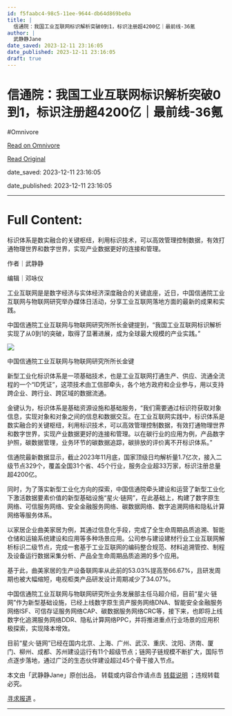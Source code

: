 ```yaml
---
id: f5faabc4-98c5-11ee-9644-db64d869be0a
title: |
  信通院：我国工业互联网标识解析突破0到1，标识注册超4200亿｜最前线-36氪
author: |
  武静静Jane
date_saved: 2023-12-11 23:16:05
date_published: 2023-12-11 23:16:05
draft: true
---
```


# 信通院：我国工业互联网标识解析突破0到1，标识注册超4200亿｜最前线-36氪
#Omnivore

[Read on Omnivore](https://omnivore.app/me/0-1-4200-36-18c5d1421cf)

[Read Original](https://36kr.com/p/2557254769056388?f=rss)

date_saved: 2023-12-11 23:16:05

date_published: 2023-12-11 23:16:05

--- 

# Full Content: 

标识体系是数实融合的关键枢纽，利用标识技术，可以高效管理控制数据，有效打通物理世界和数字世界，实现产业数据更好的连接和管理。

作者｜武静静

编辑｜邓咏仪

工业互联网是是数字经济与实体经济深度融合的关键底座，近日，中国信通院工业互联网与物联网研究举办媒体日活动，分享工业互联网落地方面的最新的成果和实践。

中国信通院工业互联网与物联网研究所所长金键提到，“我国工业互联网标识解析实现了从0到1的突破，取得了显著进展，成为全球最大规模的产业实践。”

![](https://proxy-prod.omnivore-image-cache.app/0x0,sLfdCuzMBd9b2zsweRLASWyGbZWWE_-R6oNz9BBUjX50/https://img.36krcdn.com/hsossms/20231212/v2_cba2e0e6285d4d05b142127f1bd882d7@5261678_oswg716921oswg1080oswg720_img_png?x-oss-process=image/quality,q_90/format,jpg/interlace,1/format,jpg/interlace,1)

中国信通院工业互联网与物联网研究所所长金键

新型工业化标识体系是一项基础技术，也是工业互联网打通生产、供应、流通全流程的一个“ID凭证”，这项技术由工信部牵头，各个地方政府和企业参与，用以支持跨企业、跨行业、跨区域的数据流通。

金键认为，标识体系是基础资源设施和基础服务，“我们需要通过标识符获取对象信息，实现对象和对象之间的信息和数据交互。在工业互联网实践中，标识体系是数实融合的关键枢纽，利用标识技术，可以高效管理控制数据，有效打通物理世界和数字世界，实现产业数据更好的连接和管理。以在碳行业的应用为例，产品数字护照，碳数据管理，业务环节的碳数据追踪，碳排放的评价离不开标识体系。”

信通院最新数据显示，截止2023年11月底，国家顶级日均解析量1.7亿次，接入二级节点329个，覆盖全国31个省、45个行业，服务企业超33万家，标识注册总量超4200亿。

同时，为了落实新型工业化方向的探索，中国信通院牵头建设和运营了新型工业化下激活数据要素价值的新型基础设施“星火·链网”，在此基础上，构建了数字原生网络、可信服务网络、安全金融服务网络、碳数据网络、数字追溯网络和隐私计算网络等服务体系。

以家居企业曲美家居为例，其通过信息化手段，完成了全生命周期品质追溯、智能仓储和运输系统建设和应用等多种场景应用。公司参与建设建材行业工业互联网解析标识二级节点，完成一套基于工业互联网的编码整合规范、材料追溯管控、制程及设备运行数据采集分析、产品全生命周期品质追溯的多个应用。

基于此，曲美家居的生产设备联网率从此前的53.03%提高至66.67%，且研发周期也被大幅缩短，电视柜类产品研发设计周期减少了34.07%。

中国信通院工业互联网与物联网研究所业务发展部主任马超介绍，目前“星火·链网”作为新型基础设施，已经上线数字原生资产服务网络DNA、智能安全金融服务网络ISF、可信存证服务网络CAP、碳数据服务网络CRC等，接下来，也即将上线数字化追溯服务网络DDR、隐私计算网络PPC，并将推进重点行业场景的应用积极探索，实现降本增效。

目前“星火·链网”已经在国内北京、上海、广州、武汉、重庆、沈阳、济南、厦门、柳州、成都、苏州建设运行有11个超级节点；链网子链规模不断扩大，国际节点逐步落地，通过广泛的生态伙伴建设超过45个骨干接入节点。

本文由「武静静Jane」原创出品， 转载或内容合作请点击 [转载说明](https://36kr.com/p/5093872) ；违规转载必究。

[寻求报道](https://36kr.com/seek-report) 。

---


